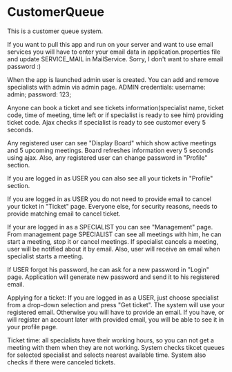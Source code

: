 # CustomerQueue

This is a customer queue system. 

If you want to pull this app and run on your server and want to use email services you will have to enter your email data in application.properties file and update SERVICE_MAIL in MailService. Sorry, I don't want to share email password :)

When the app is launched admin user is created. You can add and remove specialists with admin via admin page. ADMIN credentials: username: admin; password: 123;

Anyone can book a ticket and see tickets information(specialist name, ticket code, time of meeting, time left or if specialist is ready to see him) providing ticket code. Ajax checks if specialist is ready to see customer every 5 seconds.

Any registered user can see "Display Board" which show active meetings and 5 upcoming meetings. Board refreshes information every 5 seconds using ajax. Also, any registered user can change password in "Profile" section.

If you are logged in as USER you can also see all your tickets in "Profile" section.


If you are logged in as USER you do not need to provide email to cancel your ticket in "Ticket" page. Everyone else, for security reasons, needs to provide matching email to cancel ticket.

If your are logged in as a SPECIALIST you can see "Management" page. From management page SPECIALIST can see all meetings with him, he can start a meeting, stop it or cancel meetings.
If specialist cancels a meeting, user will be notified about it by email. Also, user will receive an email when specialist starts a meeting.

If USER forgot his password, he can ask for a new password in "Login" page. Application will generate new password and send it to his registered email.

Applying for a ticket: If you are logged in as a USER, just choose specialist from a drop-down selection and press "Get ticket". The system will use your registered email. 
Otherwise you will have to provide an email. If you have, or will register an account later with provided email, you will be able to see it in your profile page.

Ticket time: all specialists have their working hours, so you can not get a meeting with them when they are not working. System checks tikcet queues for selected specialist and selects nearest available time. System also checks if there were canceled tickets.
